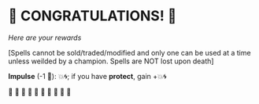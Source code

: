 # :sparkler: CONGRATULATIONS! :sparkler: 
*Here are your rewards*

[Spells cannot be sold/traded/modified and only one can be used at a time unless weilded by a champion. Spells are NOT lost upon death]

**Impulse** (-1 🔷): :boom::cyclone:; if you have __protect__, gain +💥🌀

:sparkler: :sparkler: :sparkler: :sparkler: :sparkler: :sparkler: :sparkler: :sparkler: :sparkler: :sparkler: 
